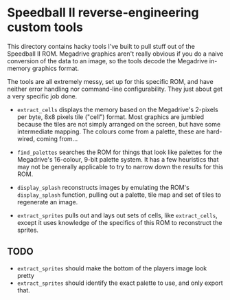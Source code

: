 # Speedball II reverse-engineering custom tools

This directory contains hacky tools I've built to pull stuff out of
the Speedball II ROM. Megadrive graphics aren't really obvious if you
do a naive conversion of the data to an image, so the tools decode the
Megadrive in-memory graphics format.

The tools are all extremely messy, set up for this specific ROM, and
have neither error handling nor command-line configurability. They
just about get a very specific job done.

 * `extract_cells` displays the memory based on the Megadrive's
   2-pixels per byte, 8x8 pixels tile ("cell") format. Most graphics
   are jumbled because the tiles are not simply arranged on the
   screen, but have some intermediate mapping. The colours come from a
   palette, these are hard-wired, coming from...

 * `find_palettes` searches the ROM for things that look like palettes
   for the Megadrive's 16-colour, 9-bit palette system. It has a few
   heuristics that may not be generally applicable to try to narrow
   down the results for this ROM.

 * `display_splash` reconstructs images by emulating the ROM's
   `display_splash` function, pulling out a palette, tile map and set
   of tiles to regenerate an image.

 * `extract_sprites` pulls out and lays out sets of cells, like
   `extract_cells`, except it uses knowledge of the specifics of this
   ROM to reconstruct the sprites.

## TODO

 * `extract_sprites` should make the bottom of the players image look pretty
 * `extract_sprites` should identify the exact palette to use, and
   only export that.
